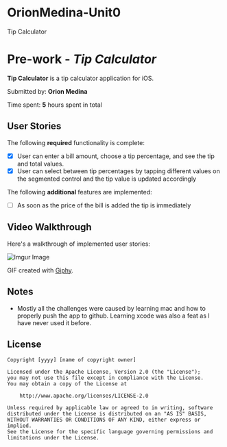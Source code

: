 # OrionMedina-Unit0
Tip Calculator
# Pre-work - *Tip Calculator*

**Tip Calculator** is a tip calculator application for iOS.

Submitted by: **Orion Medina**

Time spent: **5** hours spent in total

## User Stories

The following **required** functionality is complete:

- [X] User can enter a bill amount, choose a tip percentage, and see the tip and total values.
- [X] User can select between tip percentages by tapping different values on the segmented control and the tip value is updated accordingly

The following **additional** features are implemented:

- [ ] As soon as the price of the bill is added the tip is immediately

## Video Walkthrough

Here's a walkthrough of implemented user stories:

![Imgur Image](https://media.giphy.com/media/UoDXVzkxQGWdT3D4Rv/giphy.gif)

GIF created with [Giphy](https://giphy.com/).

## Notes

- Mostly all the challenges were caused by learning mac and how to properly push the app to github. Learning xcode was also a feat as I have never used it before. 

## License

    Copyright [yyyy] [name of copyright owner]

    Licensed under the Apache License, Version 2.0 (the "License");
    you may not use this file except in compliance with the License.
    You may obtain a copy of the License at

        http://www.apache.org/licenses/LICENSE-2.0

    Unless required by applicable law or agreed to in writing, software
    distributed under the License is distributed on an "AS IS" BASIS,
    WITHOUT WARRANTIES OR CONDITIONS OF ANY KIND, either express or implied.
    See the License for the specific language governing permissions and
    limitations under the License.
